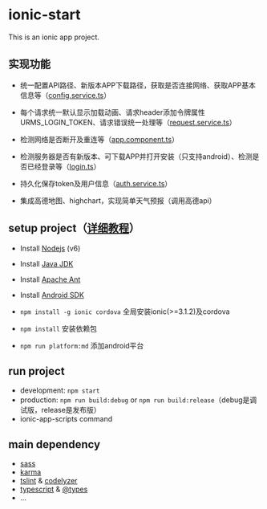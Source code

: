 # ionic-start

This is an ionic app project.

## 实现功能

- 统一配置API路径、新版本APP下载路径，获取是否连接网络、获取APP基本信息等（[config.service.ts](.\src\app\services\config.service.ts)）

- 每个请求统一默认显示加载动画、请求header添加令牌属性URMS_LOGIN_TOKEN、请求错误统一处理等（[request.service.ts](.\src\app\services\request.service.ts)）

- 检测网络是否断开及重连等（[app.component.ts](.\src\app\app.component.ts)）

- 检测服务器是否有新版本、可下载APP并打开安装（只支持android）、检测是否已经登录等（[login.ts](.\src\app\pages\login\login.ts)）

- 持久化保存token及用户信息（[auth.service.ts](.\src\app\services\auth.service.ts)）

- 集成高德地图、highchart，实现简单天气预报（调用高德api）

## setup project（[详细教程](./SETUP.md)）

- Install [Nodejs](https://nodejs.org/zh-cn/) (v6)

- Install [Java JDK ](http://www.oracle.com/technetwork/java/javase/downloads/jdk8-downloads-2133151.html)

- Install [Apache Ant](http://mirror.tcpdiag.net/apache//ant/binaries/apache-ant-1.9.4-bin.zip)

- Install [Android SDK]( http://developer.android.com/sdk/index.html)

- `npm install -g ionic cordova` 全局安装ionic(>=3.1.2)及cordova

- `npm install` 安装依赖包

- `npm run platform:md` 添加android平台

## run project

- development: `npm start`
- production: `npm run build:debug` or `npm run build:release`（debug是调试版，release是发布版）
- ionic-app-scripts command

## main dependency

- [sass](http://sass-lang.com/)
- [karma](https://karma-runner.github.io/1.0/index.html)
- [tslint](https://palantir.github.io/tslint/) & [codelyzer](https://github.com/mgechev/codelyzer)
- [typescript](https://www.typescriptlang.org/) & [@types](https://www.npmjs.com/~types)
- ...

